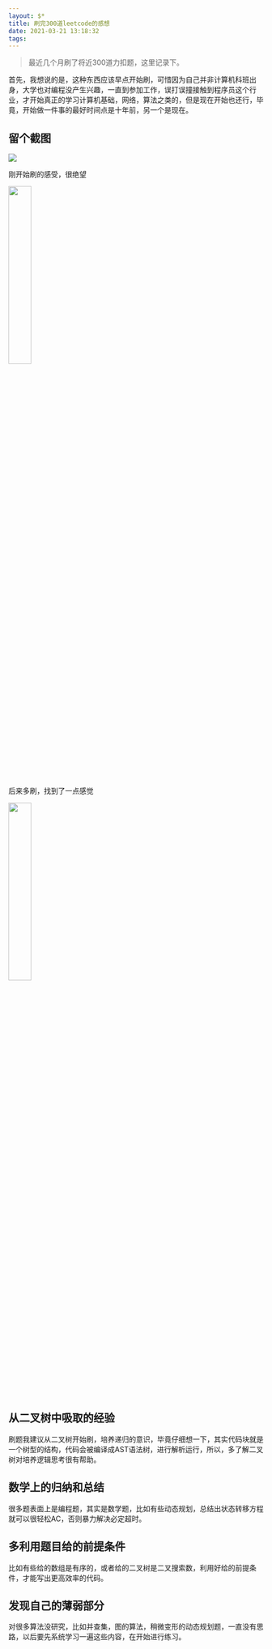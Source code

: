 ```yaml
---
layout: $*
title: 刷完300道leetcode的感想
date: 2021-03-21 13:18:32
tags:
---
```


>最近几个月刷了将近300道力扣题，这里记录下。

首先，我想说的是，这种东西应该早点开始刷，可惜因为自己并非计算机科班出身，大学也对编程没产生兴趣，一直到参加工作，误打误撞接触到程序员这个行业，才开始真正的学习计算机基础，网络，算法之类的，但是现在开始也还行，毕竟，开始做一件事的最好时间点是十年前，另一个是现在。
## 留个截图
<img src="https://www.jianguoyun.com/c/tblv2/jeiFiZ2c6JvVLy4VmFvxOnwbVpNjXNEIQnSmqRRyKhrdkfstfkMJ6zvgalzeVfgOxdSiOQs/kpk8SHGfRzXhAwzaR0RzDQ/l">

刚开始刷的感受，很绝望

<img src="https://www.jianguoyun.com/c/tblv2/yIBvwmHhG6JL-Fz37maJIBcfdMfTO0TQwyRQfP20-mwopokQmdhj8qVBLAqBrPcN1zMnuH5_/Od5I4L1t880jgQV8WgM81A/l" width="30%" height="30%">

后来多刷，找到了一点感觉

<img src="https://www.jianguoyun.com/c/tblv2/sU1ISg2baCMrqKB7whttk4xX1c2ytud_abxuA-XIfV1gnNf_ogGvSrO1yojhEOGpEQDW/rRpLIkDuRbKV7TcJVM2lgQ/l" width="30%">

## 从二叉树中吸取的经验

刷题我建议从二叉树开始刷，培养递归的意识，毕竟仔细想一下，其实代码块就是一个树型的结构，代码会被编译成AST语法树，进行解析运行，所以，多了解二叉树对培养逻辑思考很有帮助。


## 数学上的归纳和总结

很多题表面上是编程题，其实是数学题，比如有些动态规划，总结出状态转移方程就可以很轻松AC，否则暴力解决必定超时。

## 多利用题目给的前提条件
比如有些给的数组是有序的，或者给的二叉树是二叉搜索数，利用好给的前提条件，才能写出更高效率的代码。

## 发现自己的薄弱部分
对很多算法没研究，比如并查集，图的算法，稍微变形的动态规划题，一直没有思路，以后要先系统学习一遍这些内容，在开始进行练习。

